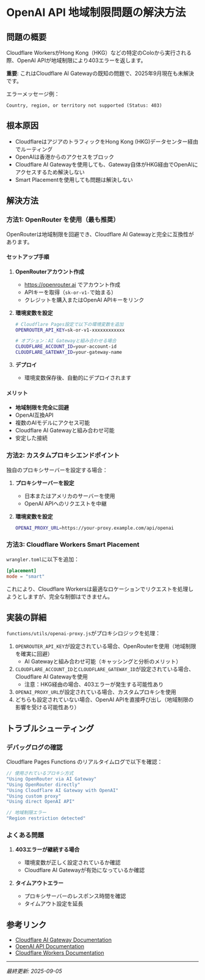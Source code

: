 # OpenAI API 地域制限問題の解決方法

## 問題の概要

Cloudflare WorkersがHong Kong（HKG）などの特定のColoから実行される際、OpenAI APIが地域制限により403エラーを返します。

**重要**: これはCloudflare AI Gatewayの既知の問題で、2025年9月現在も未解決です。

エラーメッセージ例：
```
Country, region, or territory not supported (Status: 403)
```

## 根本原因

- CloudflareはアジアのトラフィックをHong Kong (HKG)データセンター経由でルーティング
- OpenAIは香港からのアクセスをブロック
- Cloudflare AI Gatewayを使用しても、Gateway自体がHKG経由でOpenAIにアクセスするため解決しない
- Smart Placementを使用しても問題は解決しない

## 解決方法

### 方法1: OpenRouter を使用（最も推奨）

OpenRouterは地域制限を回避でき、Cloudflare AI Gatewayと完全に互換性があります。

#### セットアップ手順

1. **OpenRouterアカウント作成**
   - https://openrouter.ai でアカウント作成
   - APIキーを取得（`sk-or-v1-`で始まる）
   - クレジットを購入またはOpenAI APIキーをリンク

2. **環境変数を設定**
   ```bash
   # Cloudflare Pages設定で以下の環境変数を追加
   OPENROUTER_API_KEY=sk-or-v1-xxxxxxxxxxxx
   
   # オプション：AI Gatewayと組み合わせる場合
   CLOUDFLARE_ACCOUNT_ID=your-account-id
   CLOUDFLARE_GATEWAY_ID=your-gateway-name
   ```

3. **デプロイ**
   - 環境変数保存後、自動的にデプロイされます

#### メリット
- **地域制限を完全に回避**
- OpenAI互換API
- 複数のAIモデルにアクセス可能
- Cloudflare AI Gatewayと組み合わせ可能
- 安定した接続

### 方法2: カスタムプロキシエンドポイント

独自のプロキシサーバーを設定する場合：

1. **プロキシサーバーを設定**
   - 日本またはアメリカのサーバーを使用
   - OpenAI APIへのリクエストを中継

2. **環境変数を設定**
   ```bash
   OPENAI_PROXY_URL=https://your-proxy.example.com/api/openai
   ```

### 方法3: Cloudflare Workers Smart Placement

`wrangler.toml`に以下を追加：

```toml
[placement]
mode = "smart"
```

これにより、Cloudflare Workersは最適なロケーションでリクエストを処理しようとしますが、完全な制御はできません。

## 実装の詳細

`functions/utils/openai-proxy.js`がプロキシロジックを処理：

1. `OPENROUTER_API_KEY`が設定されている場合、OpenRouterを使用（地域制限を確実に回避）
   - AI Gatewayと組み合わせ可能（キャッシングと分析のメリット）
2. `CLOUDFLARE_ACCOUNT_ID`と`CLOUDFLARE_GATEWAY_ID`が設定されている場合、Cloudflare AI Gatewayを使用
   - 注意：HKG経由の場合、403エラーが発生する可能性あり
3. `OPENAI_PROXY_URL`が設定されている場合、カスタムプロキシを使用
4. どちらも設定されていない場合、OpenAI APIを直接呼び出し（地域制限の影響を受ける可能性あり）

## トラブルシューティング

### デバッグログの確認

Cloudflare Pages Functions のリアルタイムログで以下を確認：

```javascript
// 使用されているプロキシ方式
"Using OpenRouter via AI Gateway"
"Using OpenRouter directly"
"Using Cloudflare AI Gateway with OpenAI"
"Using custom proxy"
"Using direct OpenAI API"

// 地域制限エラー
"Region restriction detected"
```

### よくある問題

1. **403エラーが継続する場合**
   - 環境変数が正しく設定されているか確認
   - Cloudflare AI Gatewayが有効になっているか確認

2. **タイムアウトエラー**
   - プロキシサーバーのレスポンス時間を確認
   - タイムアウト設定を延長

## 参考リンク

- [Cloudflare AI Gateway Documentation](https://developers.cloudflare.com/ai-gateway/)
- [OpenAI API Documentation](https://platform.openai.com/docs/api-reference)
- [Cloudflare Workers Documentation](https://developers.cloudflare.com/workers/)

---

*最終更新: 2025-09-05*